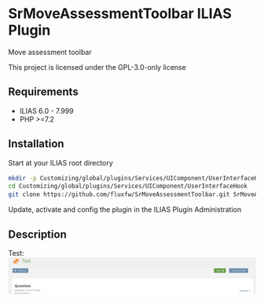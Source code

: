 # SrMoveAssessmentToolbar ILIAS Plugin

Move assessment toolbar

This project is licensed under the GPL-3.0-only license

## Requirements

* ILIAS 6.0 - 7.999
* PHP >=7.2

## Installation

Start at your ILIAS root directory

```bash
mkdir -p Customizing/global/plugins/Services/UIComponent/UserInterfaceHook
cd Customizing/global/plugins/Services/UIComponent/UserInterfaceHook
git clone https://github.com/fluxfw/SrMoveAssessmentToolbar.git SrMoveAssessmentToolbar
```

Update, activate and config the plugin in the ILIAS Plugin Administration

## Description

Test:
![Test](./doc/images/test.png)
